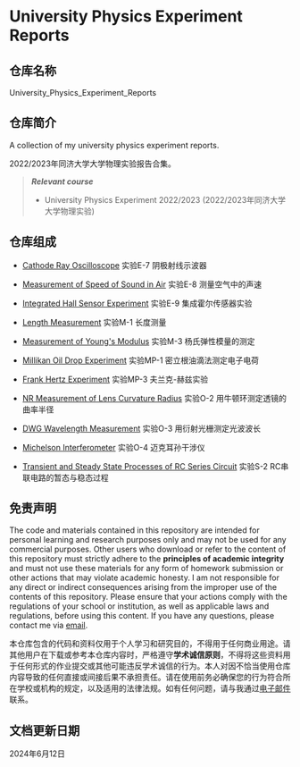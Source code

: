 # University Physics Experiment Reports

## 仓库名称

University_Physics_Experiment_Reports

## 仓库简介

A collection of my university physics experiment reports.

2022/2023年同济大学大学物理实验报告合集。

> ***Relevant course***
> * University Physics Experiment 2022/2023 (2022/2023年同济大学大学物理实验)

## 仓库组成

* [Cathode Ray Oscilloscope](E-7_Cathode_Ray_Oscilloscope.pdf)
实验E-7 阴极射线示波器

* [Measurement of Speed of Sound in Air](E-8_Measurement_of_Speed_of_Sound_in_Air.pdf)
实验E-8 测量空气中的声速

* [Integrated Hall Sensor Experiment](E-9_Integrated_Hall_Sensor_Experiment.pdf)
实验E-9 集成霍尔传感器实验

* [Length Measurement](M-1_Length_Measurement.pdf)
实验M-1 长度测量

* [Measurement of Young's Modulus](M-3_Measurement_of_Young's_Modulus.pdf)
实验M-3 杨氏弹性模量的测定

* [Millikan Oil Drop Experiment](MP-1_Millikan_Oil_Drop_Experiment.pdf)
实验MP-1 密立根油滴法测定电子电荷

* [Frank Hertz Experiment](MP-3_Frank_Hertz_Experiment.pdf)
实验MP-3 夫兰克-赫兹实验

* [NR Measurement of Lens Curvature Radius](O-2_NR_Measurement_of_Lens_Curvature_Radius.pdf)
实验O-2 用牛顿环测定透镜的曲率半径

* [DWG Wavelength Measurement](O-3_DWG_Wavelength_Measurement.pdf)
实验O-3 用衍射光栅测定光波波长

* [Michelson Interferometer](O-4_Michelson_Interferometer.pdf)
实验O-4 迈克耳孙干涉仪

* [Transient and Steady State Processes of RC Series Circuit](S-2_Transient_and_Steady_State_Processes_of_RC_Series_Circuit.pdf)
实验S-2 RC串联电路的暂态与稳态过程

## 免责声明

The code and materials contained in this repository are intended for personal learning and research purposes only and may not be used for any commercial purposes. Other users who download or refer to the content of this repository must strictly adhere to the **principles of academic integrity** and must not use these materials for any form of homework submission or other actions that may violate academic honesty. I am not responsible for any direct or indirect consequences arising from the improper use of the contents of this repository. Please ensure that your actions comply with the regulations of your school or institution, as well as applicable laws and regulations, before using this content. If you have any questions, please contact me via [email](mailto:minmuslin@outlook.com).

本仓库包含的代码和资料仅用于个人学习和研究目的，不得用于任何商业用途。请其他用户在下载或参考本仓库内容时，严格遵守**学术诚信原则**，不得将这些资料用于任何形式的作业提交或其他可能违反学术诚信的行为。本人对因不恰当使用仓库内容导致的任何直接或间接后果不承担责任。请在使用前务必确保您的行为符合所在学校或机构的规定，以及适用的法律法规。如有任何问题，请与我通过[电子邮件](mailto:minmuslin@outlook.com)联系。

## 文档更新日期

2024年6月12日
